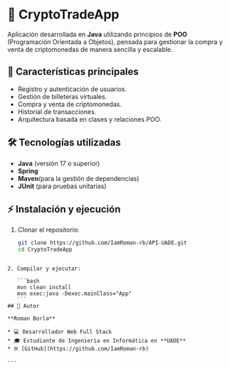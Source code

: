 # 💱 CryptoTradeApp  

Aplicación desarrollada en **Java** utilizando principios de **POO** (Programación Orientada a Objetos), pensada para gestionar la compra y venta de criptomonedas de manera sencilla y escalable.  

## 🚀 Características principales  
- Registro y autenticación de usuarios.  
- Gestión de billeteras virtuales.  
- Compra y venta de criptomonedas.  
- Historial de transacciones.  
- Arquitectura basada en clases y relaciones POO.  

## 🛠️ Tecnologías utilizadas  
- **Java** (versión 17 o superior)  
- **Spring**
- **Maven**(para la gestión de dependencias)  
- **JUnit** (para pruebas unitarias)  

## ⚡ Instalación y ejecución  
1. Clonar el repositorio:  
   ```bash
   git clone https://github.com/IamRoman-rb/API-UADE.git
   cd CryptoTradeApp
````

2. Compilar y ejecutar:

   ```bash
   mvn clean install
   mvn exec:java -Dexec.mainClass="App"
   ```
## 👤 Autor

**Roman Borla**

* 💻 Desarrollador Web Full Stack
* 🎓 Estudiante de Ingeniería en Informática en **UADE**
* 🌐 [GitHub](https://github.com/IamRoman-rb)

---

